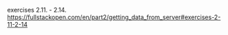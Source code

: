 exercises 2.11. - 2.14. https://fullstackopen.com/en/part2/getting_data_from_server#exercises-2-11-2-14
